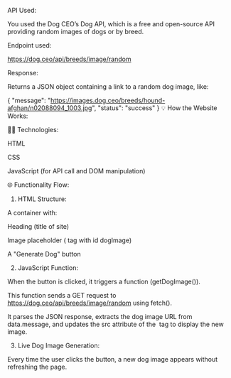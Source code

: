 API Used:

You used the Dog CEO’s Dog API, which is a free and open-source API providing random images of dogs or by breed.

Endpoint used:

https://dog.ceo/api/breeds/image/random

Response:

Returns a JSON object containing a link to a random dog image, like:

{
  "message": "https://images.dog.ceo/breeds/hound-afghan/n02088094_1003.jpg",
  "status": "success"
}
💡 How the Website Works:

👨‍💻 Technologies:

HTML

CSS

JavaScript (for API call and DOM manipulation)


🌐 Functionality Flow:

1. HTML Structure:

A container with:

Heading (title of site)

Image placeholder (<img> tag with id dogImage)

A "Generate Dog" button




2. JavaScript Function:

When the button is clicked, it triggers a function (getDogImage()).

This function sends a GET request to https://dog.ceo/api/breeds/image/random using fetch().

It parses the JSON response, extracts the dog image URL from data.message, and updates the src attribute of the <img> tag to display the new image.



3. Live Dog Image Generation:

Every time the user clicks the button, a new dog image appears without refreshing the page.


